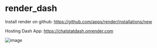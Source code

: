 # render_dash
Install render on github:  https://github.com/apps/render/installations/new

Hosting Dash App: https://chatstatdash.onrender.com

![image](https://github.com/jaskeerat8/Render-Plotly-Dash/assets/32131898/4d662bb2-a2d6-4447-a7ea-30d25f62676e)
